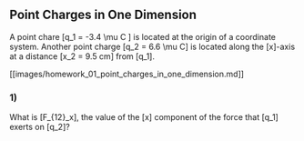 
## Point Charges in One Dimension

A point chare \[q_1 = -3.4 \mu C \] is located at the origin of a coordinate system.
Another point charge \[q_2 = 6.6 \mu C\] is located along the \[x\]-axis at a distance
\[x_2 = 9.5 cm\] from \[q_1\].

[[images/homework_01_point_charges_in_one_dimension.md]]

### 1)

What is \[F_{12}_x\], the value of the \[x\] component of the force that \[q_1\] exerts on \[q_2\]?
